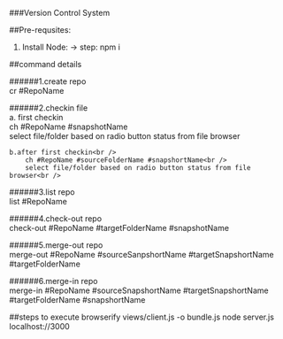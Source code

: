 ###Version Control System

##Pre-requsites:
1. Install Node: 
    -> step: npm i

##command details  <br />

######1.create repo<br />
    cr #RepoName <br />

######2.checkin file<br />
    a. first checkin<br />
        ch #RepoName #snapshotName<br />
        select file/folder based on radio button status from file browser<br />

    b.after first checkin<br />
        ch #RepoName #sourceFolderName #snapshortName<br />
        select file/folder based on radio button status from file browser<br />


######3.list repo<br />
    list #RepoName <br />

######4.check-out repo<br />
    check-out #RepoName #targetFolderName #snapshotName<br />

######5.merge-out repo<br />
    merge-out #RepoName #sourceSanpshortName #targetSnapshortName #targetFolderName

######6.merge-in repo<br />
    merge-in #RepoName #sourceSnapshortName #targetSnapshortName #targetFolderName #snapshortName

##steps to execute
browserify views/client.js -o bundle.js
node server.js
localhost://3000


